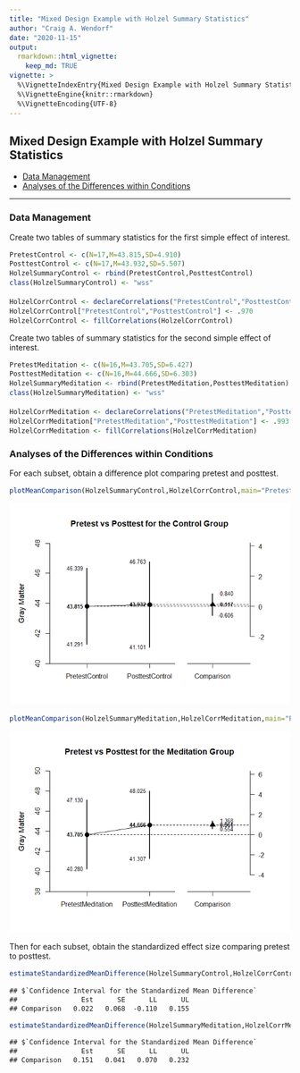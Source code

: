 ```yaml
---
title: "Mixed Design Example with Holzel Summary Statistics"
author: "Craig A. Wendorf"
date: "2020-11-15"
output: 
  rmarkdown::html_vignette:
    keep_md: TRUE
vignette: >
  %\VignetteIndexEntry{Mixed Design Example with Holzel Summary Statistics}
  %\VignetteEngine{knitr::rmarkdown}
  %\VignetteEncoding{UTF-8}
---
```






## Mixed Design Example with Holzel Summary Statistics

- [Data Management](#data-management)
- [Analyses of the Differences within Conditions](#analyses-of-the-differences-within-conditions)

---

### Data Management

Create two tables of summary statistics for the first simple effect of interest.


```r
PretestControl <- c(N=17,M=43.815,SD=4.910)
PosttestControl <- c(N=17,M=43.932,SD=5.507)
HolzelSummaryControl <- rbind(PretestControl,PosttestControl)
class(HolzelSummaryControl) <- "wss"

HolzelCorrControl <- declareCorrelations("PretestControl","PosttestControl")
HolzelCorrControl["PretestControl","PosttestControl"] <- .970
HolzelCorrControl <- fillCorrelations(HolzelCorrControl)
```

Create two tables of summary statistics for the second simple effect of interest.


```r
PretestMeditation <- c(N=16,M=43.705,SD=6.427)
PosttestMeditation <- c(N=16,M=44.666,SD=6.303)
HolzelSummaryMeditation <- rbind(PretestMeditation,PosttestMeditation)
class(HolzelSummaryMeditation) <- "wss"

HolzelCorrMeditation <- declareCorrelations("PretestMeditation","PosttestMeditation")
HolzelCorrMeditation["PretestMeditation","PosttestMeditation"] <- .993
HolzelCorrMeditation <- fillCorrelations(HolzelCorrMeditation)
```

### Analyses of the Differences within Conditions

For each subset, obtain a difference plot comparing pretest and posttest.


```r
plotMeanComparison(HolzelSummaryControl,HolzelCorrControl,main="Pretest vs Posttest for the Control Group",ylab="Gray Matter")
```

![](figures/Holzel-Comparison-1.png)<!-- -->

```r
plotMeanComparison(HolzelSummaryMeditation,HolzelCorrMeditation,main="Pretest vs Posttest for the Meditation Group",ylab="Gray Matter")
```

![](figures/Holzel-Comparison-2.png)<!-- -->

Then for each subset, obtain the standardized effect size comparing pretest to posttest.


```r
estimateStandardizedMeanDifference(HolzelSummaryControl,HolzelCorrControl)
```

```
## $`Confidence Interval for the Standardized Mean Difference`
##                Est      SE      LL      UL
## Comparison   0.022   0.068  -0.110   0.155
```

```r
estimateStandardizedMeanDifference(HolzelSummaryMeditation,HolzelCorrMeditation)
```

```
## $`Confidence Interval for the Standardized Mean Difference`
##                Est      SE      LL      UL
## Comparison   0.151   0.041   0.070   0.232
```
